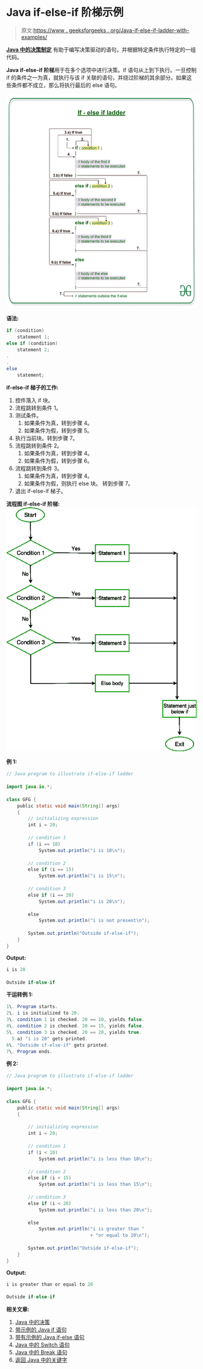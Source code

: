 # Java if-else-if 阶梯示例

> 原文:[https://www . geeksforgeeks . org/Java-if-else-if-ladder-with-examples/](https://www.geeksforgeeks.org/java-if-else-if-ladder-with-examples/)

[**Java 中的决策制定**](https://www.geeksforgeeks.org/decision-making-javaif-else-switch-break-continue-jump/) 有助于编写决策驱动的语句，并根据特定条件执行特定的一组代码。

**Java if-else-if 阶梯**用于在多个选项中进行决策。if 语句从上到下执行。一旦控制 if 的条件之一为真，就执行与该 if 关联的语句，并绕过阶梯的其余部分。如果这些条件都不成立，那么将执行最后的 else 语句。

[![](img/b8014de160f0bde6a8f4bfa678a2ef6b.png)](https://media.geeksforgeeks.org/wp-content/uploads/20191114112014/If-else-if-ladder-GeeksforGeeks-1.jpg)

**语法:**

```java
if (condition)
    statement 1;
else if (condition)
    statement 2;
.
.
else
    statement;
```

**if-else-if 梯子的工作:**

1.  控件落入 if 块。
2.  流程跳转到条件 1。
3.  测试条件。
    1.  如果条件为真，转到步骤 4。
    2.  如果条件为假，转到步骤 5。
4.  执行当前块。转到步骤 7。
5.  流程跳转到条件 2。
    1.  如果条件为真，转到步骤 4。
    2.  如果条件为假，转到步骤 6。
6.  流程跳转到条件 3。
    1.  如果条件为真，转到步骤 4。
    2.  如果条件为假，则执行 else 块。
        转到步骤 7。
7.  退出 if-else-if 梯子。

**流程图 if-else-if 阶梯:**
[![](img/c49ffa0e93215b8841639286d36821d3.png)](https://media.geeksforgeeks.org/wp-content/uploads/20191119124152/c-cpp-if-else-if.png)

**例 1:**

```java
// Java program to illustrate if-else-if ladder

import java.io.*;

class GFG {
    public static void main(String[] args)
    {
        // initializing expression
        int i = 20;

        // condition 1
        if (i == 10)
            System.out.println("i is 10\n");

        // condition 2
        else if (i == 15)
            System.out.println("i is 15\n");

        // condition 3
        else if (i == 20)
            System.out.println("i is 20\n");

        else
            System.out.println("i is not present\n");

        System.out.println("Outside if-else-if");
    }
}
```

**Output:**

```java
i is 20

Outside if-else-if

```

**干运转例 1:**

```java
1\. Program starts.
2\. i is initialized to 20.
3\. condition 1 is checked. 20 == 10, yields false.
4\. condition 2 is checked. 20 == 15, yields false.
5\. condition 3 is checked. 20 == 20, yields true.
  5.a) "i is 20" gets printed.
6\. "Outside if-else-if" gets printed.
7\. Program ends.
```

**例 2:**

```java
// Java program to illustrate if-else-if ladder

import java.io.*;

class GFG {
    public static void main(String[] args)
    {

        // initializing expression
        int i = 20;

        // condition 1
        if (i < 10)
            System.out.println("i is less than 10\n");

        // condition 2
        else if (i < 15)
            System.out.println("i is less than 15\n");

        // condition 3
        else if (i < 20)
            System.out.println("i is less than 20\n");

        else
            System.out.println("i is greater than "
                               + "or equal to 20\n");

        System.out.println("Outside if-else-if");
    }
}
```

**Output:**

```java
i is greater than or equal to 20

Outside if-else-if

```

**相关文章:**

1.  [Java 中的决策](https://www.geeksforgeeks.org/decision-making-javaif-else-switch-break-continue-jump/)
2.  [带示例的 Java if 语句](https://www.geeksforgeeks.org/java-if-statement-with-examples/)
3.  [带有示例的 Java if-else 语句](https://www.geeksforgeeks.org/java-if-else-statement-with-examples/)
4.  [Java 中的 Switch 语句](https://www.geeksforgeeks.org/switch-statement-in-java/)
5.  [Java 中的 Break 语句](https://www.geeksforgeeks.org/break-statement-in-java/)
6.  [返回 Java 中的关键字](https://www.geeksforgeeks.org/return-keyword-java/)